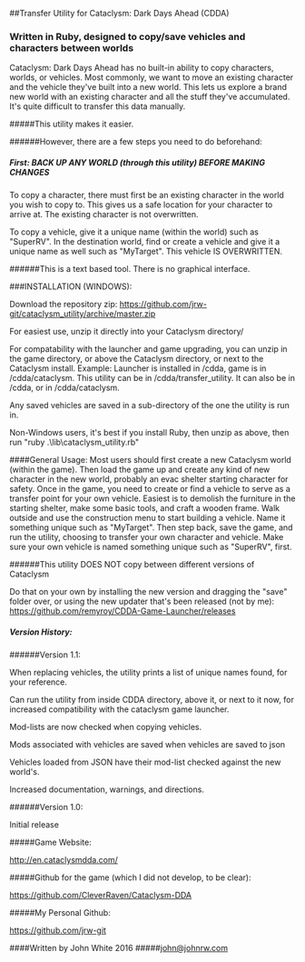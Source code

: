 ##Transfer Utility for Cataclysm: Dark Days Ahead (CDDA)
### Written in Ruby, designed to copy/save vehicles and characters between worlds

Cataclysm: Dark Days Ahead has no built-in ability to copy characters, worlds, or vehicles.
Most commonly, we want to move an existing character and the vehicle they've built into a new world.
This lets us explore a brand new world with an existing character and all the stuff they've accumulated.
It's quite difficult to transfer this data manually.

#####This utility makes it easier.

######However, there are a few steps you need to do beforehand:

##### First: BACK UP ANY WORLD (through this utility) BEFORE MAKING CHANGES

To copy a character, there must first be an existing character in the world you wish to copy to.
This gives us a safe location for your character to arrive at. The existing character is not overwritten.

To copy a vehicle, give it a unique name (within the world) such as "SuperRV". In the destination
world, find or create a vehicle and give it a unique name as well such as "MyTarget".
This vehicle IS OVERWRITTEN.

######This is a text based tool. There is no graphical interface.

###INSTALLATION (WINDOWS):

Download the repository zip:
https://github.com/jrw-git/cataclysm_utility/archive/master.zip

For easiest use, unzip it directly into your Cataclysm directory/

For compatability with the launcher and game upgrading,
you can unzip in the game directory,
or above the Cataclysm directory,
or next to the Cataclysm install.
Example: Launcher is installed in /cdda, game is in /cdda/cataclysm.
This utility can be in /cdda/transfer_utility.
It can also be in /cdda, or in /cdda/cataclysm.

Any saved vehicles are saved in a sub-directory of the one the utility is run in.

Non-Windows users, it's best if you install Ruby, then
unzip as above, then run
"ruby .\lib\cataclysm_utility.rb"

####General Usage:
Most users should first create a new Cataclysm world (within the game). Then load the game up and create
any kind of new character in the new world, probably an evac shelter starting character for safety.
Once in the game, you need to create or find a vehicle to serve as a transfer point for your own vehicle.
Easiest is to demolish the furniture in the starting shelter, make some basic tools, and craft a wooden frame.
Walk outside and use the construction menu to start building a vehicle. Name it something unique
such as "MyTarget". Then step back, save the game, and run the utility, choosing to transfer your own
character and vehicle. Make sure your own vehicle is named something unique such as "SuperRV", first.

######This utility DOES NOT copy between different versions of Cataclysm

Do that on your own by installing the new version and dragging the "save" folder over,
or using the new updater that's been released (not by me):
 https://github.com/remyroy/CDDA-Game-Launcher/releases


##### Version History:

######Version 1.1:

When replacing vehicles, the utility prints a list of unique names found, for
your reference.

Can run the utility from inside CDDA directory, above it, or next to it now,
for increased compatibility with the cataclysm game launcher.

Mod-lists are now checked when copying vehicles.

Mods associated with vehicles are saved when vehicles are saved to json

Vehicles loaded from JSON have their mod-list checked against the new world's.

Increased documentation, warnings, and directions.

######Version 1.0:

Initial release


#####Game Website:

http://en.cataclysmdda.com/


#####Github for the game (which I did not develop, to be clear):

https://github.com/CleverRaven/Cataclysm-DDA


#####My Personal Github:

https://github.com/jrw-git


####Written by John White 2016
#####john@johnrw.com

